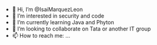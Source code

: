 - 👋 Hi, I’m @IsaiMarquezLeon
- 👀 I’m interested in security and code
- 🌱 I’m currently learning Java and Phyton
- 💞️ I’m looking to collaborate on Tata or another IT group
- 📫 How to reach me: ...

<!---
IsaiMarquezLeon/IsaiMarquezLeon is a ✨ special ✨ repository because its `README.md` (this file) appears on your GitHub profile.
You can click the Preview link to take a look at your changes.
--->
